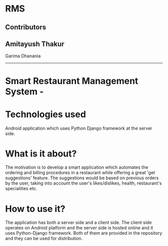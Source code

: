 # RMS
Contributors
-----------------------

Amitayush Thakur
-----------------
Garima Dhanania

-----------------------------

# Smart Restaurant Management System -

# Technologies used
Android application which uses Python Django framework at the server side.

# What is it about?

The motivation is to develop a smart application which automates the ordering and billing procedures in a restaurant while offering a great 'get suggestions' feature. The suggestions would be based on previous orders by the user, taking into account the user's likes/dislikes, health, restaurant's specialities etc.

# How to use it?

The application has both a server side and a client side. The client side operates on Android platform and the server side is hosted online and it uses Python-Django framework. Both of them are provided in the repository and they can be used for distribution.
